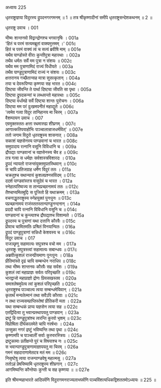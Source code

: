 अध्यायः 225

धृतराष्ट्राज्ञया विदुरस्य द्रुपदनगरगमनम् ॥ 1 ॥ तत्र श्रीकृष्णादीनां समीपे धृतराष्ट्रसन्देशकथनम् ॥ 2 ॥

धृतराष्ट्र उवाच ।	001  

भीष्मः शान्तनवो विद्वान्द्रोणश्च भगवानृषिः ।	001a  
\'हितं च परमं सत्यमब्रूतां वाक्यमुत्तमम् ।\'	001c  
हितं च परमं वाक्यं त्वं च सत्यं ब्रवीषि माम् ॥	001e  
यथैव पाण्डोस्ते वीराः कुन्तीपुत्रा महारथाः ।	002a  
तथैव धर्मतः सर्वे मम पुत्रा न संशयः ॥	002c  
यथैव मम पुत्राणामिदं राज्यं विधीयते ।	003a  
तथैव पाण्डुपुत्राणामिदं राज्यं न संशयः ॥	003c  
क्षत्तरानय गच्छैतान्सह मात्रा सुसत्कृतान् ।	004a  
तया च देवरूपिण्या कृष्णया सह भारत ॥	004c  
दिष्ट्या जीवन्ति ते पार्था दिष्ट्या जीवति सा पृथा ।	005a  
दिष्ट्या द्रुपदकन्यां च लब्धवन्तो महारथाः ॥	005c  
दिष्ट्या वर्धामहे सर्वे दिष्ट्या शान्तः पुरोचनः ।	006a  
दिष्ट्या मम परं दुःखमपनीतं महाद्युते ॥	006c  
\'त्वमेव गत्वा विदुर तानिहानय मा चिरम् ।	007a  
वैशम्पायन उवाच ।	007  
एवमुक्तस्ततः क्षत्ता रथमारुह्य शीघ्रगम् ।	007c  
आगात्कतिपयाहोभिः पाञ्चालान्राजधर्मवित्\' ॥	007e  
ततो जगाम विदुरो धृतराष्ट्रस्य शासनात् ।	008a  
सकाशं यज्ञसेनस्य पाण्डवानां च भारत ॥	008c  
समुपादाय रत्नानि वसूनि विविधानि च ।	009a  
द्रौपद्याः पाण्डवानां च यज्ञसेनस्य चैव ह ॥	009c  
तत्र गत्वा स धर्मज्ञः सर्वशास्त्रविशारदः ।	010a  
द्रुपदं न्यायतो राजन्संयुक्तमुपतस्थिवान् ॥	010c  
स चापि प्रतिजग्राह धर्मेण विदुरं ततः ।	011a  
चक्रतुश्च यथान्यायं कुशलप्रश्नसंविदम् ॥	011c  
ददर्श पाण्डवांस्तत्र वासुदेवं च भारत ।	012a  
स्नेहात्परिष्वज्य स तान्पप्रच्छानामयं ततः ॥	012c  
तैश्चाप्यमितबुद्दिः स पूजितो हि यथाक्रमम् ।	013a  
वचनाद्धृतराष्ट्रस्य स्नेहयुक्तं पुनःपुनः ॥	013c  
पप्रच्छानामयं राजंस्ततस्तान्पाण्डुनन्दनान् ।	014a  
प्रददौ चापि रत्नानि विविधानि वसूनि च ॥	014c  
पाण्डवानां च कुन्त्याश्च द्रौपद्याश्च विशाम्पते ।	015a  
द्रुपदस्य च पुत्राणां यथा दत्तानि कौरवैः ॥	015c  
प्रोवाच चामितमतिः प्रश्रितं विनयान्वितः ।	016a  
द्रुपदं पाण्डुपुत्राणां सन्निधौ केशवस्य च ॥	016c  
विदुर उवाच ।	017  
राजञ्छृणु सहामात्यः सपुत्रश्च वचो मम ।	017a  
धृतराष्ट्रः सपुत्रस्त्वां सहामात्यः सबान्धवः ॥	017c  
अब्रवीत्कुशलं राजन्प्रीयमाणः पुनःपुनः ।	018a  
प्रीतिमांस्ते दृढं चापि सम्बन्धेन नराधिप ॥	018c  
तथा भीष्मः शान्तनवः कौरवैः सह सर्वशः ।	019a  
कुशलं त्वां महाप्राज्ञः सर्वतः परिपृच्छति ॥	019c  
भारद्वाजो महाप्राज्ञो द्रोणः प्रियसखस्तव ।	020a  
समाश्लेषमुपेत्य त्वां कुशलं परिपृच्छति ॥	020c  
धृतराष्ट्रश्च पाञ्चाल्य त्वया सम्बन्धमेयिवान् ।	021a  
कृतार्थं मन्यतेत्मानं तथा सर्वेऽपि कौरवाः ॥	021c  
न तथा राज्यसम्प्राप्तिस्तेषां प्रीतिकरी मता ।	022a  
यथा सम्बन्धकं प्राप्य यज्ञसेन त्वया सह ॥	022c  
एतद्विदित्वा तु भवान्प्रस्थापयतु पाण्डवान् ।	023a  
द्रष्टुं हि पाण्डुपुत्रांश्च त्वरन्ति कुरवो भृशम् ॥	023c  
विप्रोषिता दीर्घकालमेते चापि नरर्षभाः ।	024a  
उत्सुका नगरं द्रष्टुं भविष्यन्ति तथा पृथा ॥	024c  
कृष्णामपि च पाञ्चालीं सर्वाः कुरुवरस्त्रियः ।	025a  
द्रष्टुकामाः प्रतीक्षन्ते पुरं च विषयाश्च नः ॥	025c  
स भवान्पाण्डुपुत्राणामाज्ञापयतु मा चिरम् ।	026a  
गमनं सहदाराणामेतदत्र मतं मम ॥	026c  
निसृष्टेषु त्वया राजन्पाण्डवेषु महात्मसु ।	027a  
ततोऽहं प्रेषयिष्यामि धृतराष्ट्रस्य शीघ्रगान् ।	027c  
आगमिष्यन्ति कौन्तेयाः कुन्ती च सह कृष्णया ॥ ॥	027e  

इति श्रीमन्महाभारते आदिपर्वणि विदुरागमनराज्यलाभपर्वणि पञ्चविंशत्यधिकद्विशततमोऽध्यायः ॥ 225 ॥
